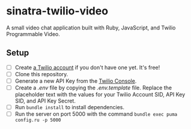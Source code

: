 # sinatra-twilio-video

A small video chat application built with Ruby, JavaScript, and Twilio Programmable Video.

## Setup

- [ ] Create [a Twilio account](https://www.twilio.com/referral/D4tqHM) if you don't have one yet. It's free!
- [ ] Clone this repository.
- [ ] Generate a new API Key from the [Twilio Console](https://www.twilio.com/console/project/api-keys).
- [ ] Create a _.env_ file by copying the _.env.template_ file. Replace the placeholder text with the values for your Twilio Account SID, API Key SID, and API Key Secret.
- [ ] Run `bundle install` to install dependencies.
- [ ] Run the server on port 5000 with the command `bundle exec puma config.ru -p 5000`
